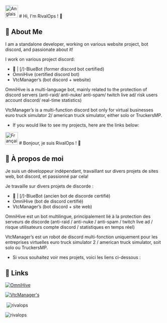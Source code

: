<img src="https://flagcdn.com/gb.svg" width="40" title="Anglais">
# Hi, I'm RivalOps ! 👋

## 🚀 About Me
I am a standalone developer, working on various website project, bot discord, and passionate about it!

I work on various project discord:
- 🤖 | [/]-BlueBot (former discord bot certified)
- OmniHive (certified discord bot)
- VtcManager’s (bot discord + website)

OmniHive is a multi-language bot, mainly related to the protection of discord servers (anti-raid/ anti-nuke/ anti-spam/ twitch live ad/ risk users account discord/ real-time statistics)

VtcManager’s is a multi-function discord bot only for virtual businesses euro truck simulator 2/ american truck simulator, either solo or TruckersMP.

- If you would like to see my projects, here are the links below:


<img src="https://flagcdn.com/fr.svg" width="40" title="Français">
# Bonjour, je suis RivalOps ! 👋

## 🚀 À propos de moi
Je suis un développeur indépendant, travaillant sur divers projets de sites web, bot discord, et passionné par cela!

Je travaille sur divers projets de discorde :
- 🤖 | [/]-BlueBot (ancien bot de discorde certifié)
- OmniHive (bot de discord certifié)
- VtcManager’s (bot discord + site web)

OmniHive est un bot multilingue, principalement lié à la protection des serveurs de discorde (anti-raid / anti-nuke / anti-spam / twitch live ad / risque utilisateurs compte discord / statistiques en temps réel)

VtcManager’s est un robot de discord multi-fonction uniquement pour les entreprises virtuelles euro truck simulator 2 / american truck simulator, soit solo ou TruckersMP.

- Si vous souhaitez voir mes projets, voici les liens ci-dessous :
## 🔗 Links
[![OmniHive](https://img.shields.io/badge/omnihive-fec200?style=for-the-badge&logo=linkedin&logoColor=white)](https://omnihive.fr/)

[![VtcManager's](https://img.shields.io/badge/VtcManager's-8300bf?style=for-the-badge&logo=linkedin&logoColor=white)](https://vtc-managers.eu/)

<p>&nbsp;<img align="center" src="https://github-readme-stats.vercel.app/api?username=rivalops&show_icons=true&locale=en" alt="rivalops" /></p>

<p><img align="center" src="https://github-readme-streak-stats.herokuapp.com/?user=rivalops&" alt="rivalops" /></p>
